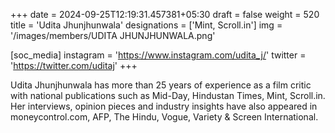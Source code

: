 +++
date = 2024-09-25T12:19:31.457381+05:30
draft = false
weight = 520
title = 'Udita Jhunjhunwala'
designations = ['Mint, Scroll.in']
img = '/images/members/UDITA JHUNJHUNWALA.png'

[soc_media]
instagram = 'https://www.instagram.com/udita_j/'
twitter = 'https://twitter.com/uditaj'
+++

Udita Jhunjhunwala has more than 25 years of experience as a film critic with national publications such as Mid-Day, Hindustan Times, Mint, Scroll.in. Her interviews, opinion pieces and industry insights have also appeared in moneycontrol.com, AFP, The Hindu, Vogue, Variety & Screen International.
